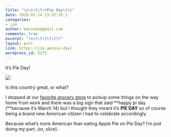 ```yaml
---
title: "\n\t\t\t\tPie Day\t\t"
date: 2018-03-14 23:52:35 Z
categories:
- jim
author: macseek@gmail.com
comments: true
excerpt: "\n\t\t\t\t\t\t"
layout: post
link: https://jim.am/pie-day/
wordpress_id: 5272
---
```


It’s Pie Day!




![](http://jim.am/wp-content/uploads/2018/03/null-20.jpeg)




Is this country great, or what?




I stopped at our [favorite grocery store](https://www.wegmans.com/) to pickup some things on the way home from work and there was a big sign that said **happy pi day (**because it’s March 14) but I thought they meant it’s **PIE DAY** so of course being a brand new American citizen I had to celebrate accordingly.




Because what’s more American than eating Apple Pie on Pie Day? I’m just doing my part. (or, slice).


		
